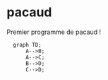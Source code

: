 # pacaud
Premier programme de pacaud !

```mermaid
  graph TD;
      A-->B;
      A-->C;
      B-->D;
      C-->D;
```
